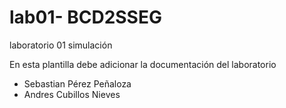 # lab01- BCD2SSEG
laboratorio 01 simulación

En esta plantilla debe adicionar la documentación del laboratorio

* Sebastian Pérez Peñaloza
* Andres Cubillos Nieves
